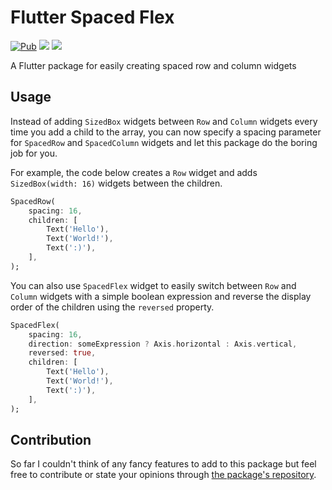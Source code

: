 # Flutter Spaced Flex

[![Pub](https://img.shields.io/pub/v/spaced_flex.svg?style=popout)](https://pub.dartlang.org/packages/spaced_flex)
[![](https://img.shields.io/badge/github-rasitayaz-red)](https://github.com/rasitayaz)
[![](https://img.shields.io/badge/buy&nbsp;me&nbsp;a&nbsp;coffee-donate-blue)](https://www.buymeacoffee.com/RasitAyaz)

A Flutter package for easily creating spaced row and column widgets

## Usage

Instead of adding `SizedBox` widgets between `Row` and `Column` widgets every time you add a child to the array, you can now specify a spacing parameter for `SpacedRow` and `SpacedColumn` widgets and let this package do the boring job for you.

For example, the code below creates a `Row` widget and adds `SizedBox(width: 16)` widgets between the children.

```dart
SpacedRow(
    spacing: 16,
    children: [
        Text('Hello'),
        Text('World!'),
        Text(':)'),
    ],
);
```

You can also use `SpacedFlex` widget to easily switch between `Row` and `Column` widgets with a simple boolean expression and reverse the display order of the children using the `reversed` property.

```dart
SpacedFlex(
    spacing: 16,
    direction: someExpression ? Axis.horizontal : Axis.vertical,
    reversed: true,
    children: [
        Text('Hello'),
        Text('World!'),
        Text(':)'),
    ],
);
```

## Contribution

So far I couldn't think of any fancy features to add to this package but feel free to contribute or state your opinions through [the package's repository](https://github.com/rasitayaz/flutter-spaced-flex).